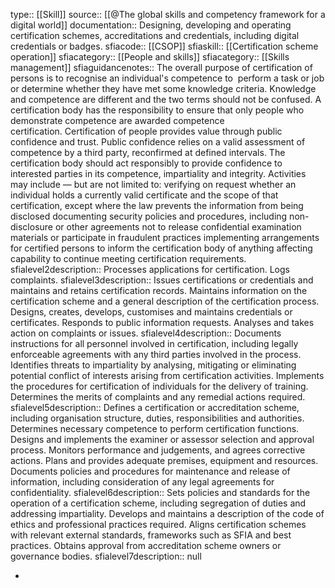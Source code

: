 type:: [[Skill]]
source:: [[@The global skills and competency framework for a digital world]]
documentation:: Designing, developing and operating certification schemes, accreditations and credentials, including digital credentials or badges.
sfiacode:: [[CSOP]]
sfiaskill:: [[Certification scheme operation]]
sfiacategory:: [[People and skills]]
sfiacategory:: [[Skills management]]
sfiaguidancenotes:: The overall purpose of certification of persons is to recognise an individual's competence to  perform a task or job or determine whether they have met some knowledge criteria. Knowledge and competence are different and the two terms should not be confused. A certification body has the responsibility to ensure that only people who demonstrate competence are awarded competence certification. Certification of people provides value through public confidence and trust. Public confidence relies on a valid assessment of competence by a third party, reconfirmed at defined intervals. The certification body should act responsibly to provide confidence to interested parties in its competence, impartiality and integrity. Activities may include — but are not limited to: verifying on request whether an individual holds a currently valid certificate and the scope of that certification, except where the law prevents the information from being disclosed documenting security policies and procedures, including non-disclosure or other agreements not to release confidential examination materials or participate in fraudulent practices implementing arrangements for certified persons to inform the certification body of anything affecting capability to continue meeting certification requirements.
sfialevel2description:: Processes applications for certification. Logs complaints.
sfialevel3description:: Issues certifications or credentials and maintains and retains certification records. Maintains information on the certification scheme and a general description of the certification process. Designs, creates, develops, customises and maintains credentials or certificates. Responds to public information requests. Analyses and takes action on complaints or issues.
sfialevel4description:: Documents instructions for all personnel involved in certification, including legally enforceable agreements with any third parties involved in the process. Identifies threats to impartiality by analysing, mitigating or eliminating potential conflict of interests arising from certification activities. Implements the procedures for certification of individuals for the delivery of training. Determines the merits of complaints and any remedial actions required.
sfialevel5description:: Defines a certification or accreditation scheme, including organisation structure, duties, responsibilities and authorities. Determines necessary competence to perform certification functions. Designs and implements the examiner or assessor selection and approval process. Monitors performance and judgements, and agrees corrective actions. Plans and provides adequate premises, equipment and resources. Documents policies and procedures for maintenance and release of information, including consideration of any legal agreements for confidentiality.
sfialevel6description:: Sets policies and standards for the operation of a certification scheme, including segregation of duties and addressing impartiality. Develops and maintains a description of the code of ethics and professional practices required. Aligns certification schemes with relevant external standards, frameworks such as SFIA and best practices. Obtains approval from accreditation scheme owners or governance bodies.
sfialevel7description:: null

-